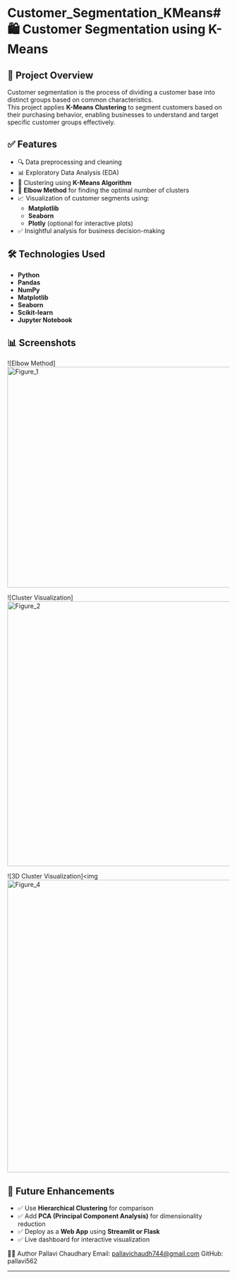 # Customer_Segmentation_KMeans# 🛍️ Customer Segmentation using K-Means

## 📌 Project Overview
Customer segmentation is the process of dividing a customer base into distinct groups based on common characteristics.  
This project applies **K-Means Clustering** to segment customers based on their purchasing behavior, enabling businesses to understand and target specific customer groups effectively.

## ✅ Features
- 🔍 Data preprocessing and cleaning  
- 📊 Exploratory Data Analysis (EDA)  
- 🤖 Clustering using **K-Means Algorithm**  
- 🧮 **Elbow Method** for finding the optimal number of clusters  
- 📈 Visualization of customer segments using:
  - **Matplotlib**
  - **Seaborn**
  - **Plotly** (optional for interactive plots)  
- ✅ Insightful analysis for business decision-making  

## 🛠 Technologies Used
- **Python**
- **Pandas**
- **NumPy**
- **Matplotlib**
- **Seaborn**
- **Scikit-learn**
- **Jupyter Notebook**

## 📊 Screenshots
![Elbow Method]<img width="800" height="500" alt="Figure_1" src="https://github.com/user-attachments/assets/5dbbf39f-b55d-4c94-99be-4a84cf94c8f5" />

![Cluster Visualization]<img width="800" height="600" alt="Figure_2" src="https://github.com/user-attachments/assets/81df755f-d03b-41f4-8ccb-3235073c2779" />

![3D Cluster Visualization]<img <img width="1024" height="663" alt="Figure_4" src="https://github.com/user-attachments/assets/773a99bc-90bd-4e29-a391-1635339ff7a3" />

## 🚀 Future Enhancements
- ✅ Use **Hierarchical Clustering** for comparison  
- ✅ Add **PCA (Principal Component Analysis)** for dimensionality reduction  
- ✅ Deploy as a **Web App** using **Streamlit or Flask**  
- ✅ Live dashboard for interactive visualization  

👩‍💻 Author
Pallavi Chaudhary
Email: pallavichaudh744@gmail.com
GitHub: pallavi562

---
